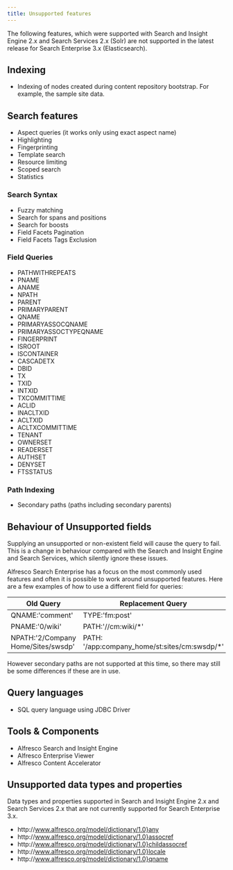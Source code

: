 ```yaml
---
title: Unsupported features
---
```


The following features, which were supported with Search and Insight Engine 2.x and Search Services 2.x (Solr) are not supported in the latest release for Search Enterprise 3.x (Elasticsearch).

## Indexing

* Indexing of nodes created during content repository bootstrap. For example, the sample site data.

## Search features

* Aspect queries (it works only using exact aspect name)
* Highlighting
* Fingerprinting
* Template search
* Resource limiting
* Scoped search
* Statistics

### Search Syntax

* Fuzzy matching
* Search for spans and positions
* Search for boosts
* Field Facets Pagination
* Field Facets Tags Exclusion

### Field Queries

* PATHWITHREPEATS
* PNAME
* ANAME
* NPATH
* PARENT
* PRIMARYPARENT
* QNAME
* PRIMARYASSOCQNAME
* PRIMARYASSOCTYPEQNAME
* FINGERPRINT
* ISROOT
* ISCONTAINER
* CASCADETX
* DBID
* TX
* TXID
* INTXID
* TXCOMMITTIME
* ACLID
* INACLTXID
* ACLTXID
* ACLTXCOMMITTIME
* TENANT
* OWNERSET
* READERSET
* AUTHSET
* DENYSET
* FTSSTATUS

### Path Indexing

* Secondary paths (paths including secondary parents)

## Behaviour of Unsupported fields

Supplying an unsupported or non-existent field will cause the query to fail. This is a change in behaviour compared with the Search and Insight Engine and Search Services, which silently ignore these issues.

Alfresco Search Enterprise has a focus on the most commonly used features and often it is possible to work around unsupported features. Here are a few examples of how to use a different field for queries:

| Old Query                                      | Replacement Query                             |
| ---------------------------------------------- | --------------------------------------------- |
| QNAME:'comment'                                | TYPE:'fm:post'                                |
| PNAME:'0/wiki'                                 | PATH:'//cm:wiki/*'                            |
| NPATH:'2/Company Home/Sites/swsdp'             | PATH: '/app:company_home/st:sites/cm:swsdp/*' |

However secondary paths are not supported at this time, so there may still be some differences if these are in use.

## Query languages

* SQL query language using JDBC Driver

## Tools & Components

* Alfresco Search and Insight Engine
* Alfresco Enterprise Viewer
* Alfresco Content Accelerator

## Unsupported data types and properties

Data types and properties supported in Search and Insight Engine 2.x and Search Services 2.x that are not currently supported for Search Enterprise 3.x.

* http&#65279;://www.alfresco.org/model/dictionary/1.0}any
* http&#65279;://www.alfresco.org/model/dictionary/1.0}assocref
* http&#65279;://www.alfresco.org/model/dictionary/1.0}childassocref
* http&#65279;://www.alfresco.org/model/dictionary/1.0}locale
* http&#65279;://www.alfresco.org/model/dictionary/1.0}qname
